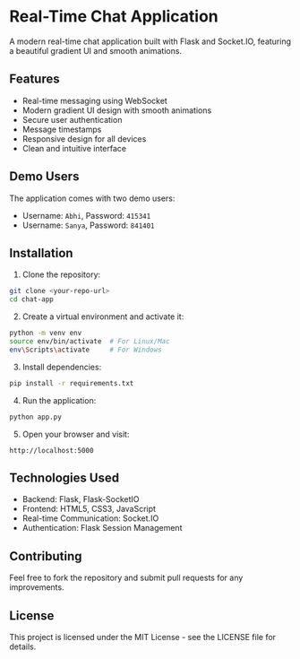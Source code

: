 # Real-Time Chat Application

A modern real-time chat application built with Flask and Socket.IO, featuring a beautiful gradient UI and smooth animations.

## Features

- Real-time messaging using WebSocket
- Modern gradient UI design with smooth animations
- Secure user authentication
- Message timestamps
- Responsive design for all devices
- Clean and intuitive interface

## Demo Users

The application comes with two demo users:
- Username: `Abhi`, Password: `415341`
- Username: `Sanya`, Password: `841401`

## Installation

1. Clone the repository:
```bash
git clone <your-repo-url>
cd chat-app
```

2. Create a virtual environment and activate it:
```bash
python -m venv env
source env/bin/activate  # For Linux/Mac
env\Scripts\activate     # For Windows
```

3. Install dependencies:
```bash
pip install -r requirements.txt
```

4. Run the application:
```bash
python app.py
```

5. Open your browser and visit:
```
http://localhost:5000
```

## Technologies Used

- Backend: Flask, Flask-SocketIO
- Frontend: HTML5, CSS3, JavaScript
- Real-time Communication: Socket.IO
- Authentication: Flask Session Management

## Contributing

Feel free to fork the repository and submit pull requests for any improvements.

## License

This project is licensed under the MIT License - see the LICENSE file for details.
